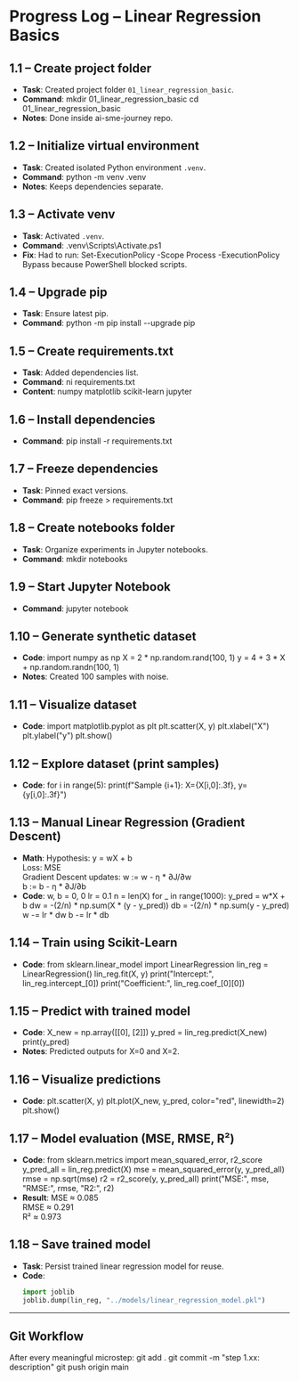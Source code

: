 # Progress Log – Linear Regression Basics

## 1.1 – Create project folder
- **Task**: Created project folder `01_linear_regression_basic`.
- **Command**:
  mkdir 01_linear_regression_basic
  cd 01_linear_regression_basic
- **Notes**: Done inside ai-sme-journey repo.

## 1.2 – Initialize virtual environment
- **Task**: Created isolated Python environment `.venv`.
- **Command**:
  python -m venv .venv
- **Notes**: Keeps dependencies separate.

## 1.3 – Activate venv
- **Task**: Activated `.venv`.
- **Command**:
  .venv\Scripts\Activate.ps1
- **Fix**: Had to run:
  Set-ExecutionPolicy -Scope Process -ExecutionPolicy Bypass
  because PowerShell blocked scripts.

## 1.4 – Upgrade pip
- **Task**: Ensure latest pip.
- **Command**:
  python -m pip install --upgrade pip

## 1.5 – Create requirements.txt
- **Task**: Added dependencies list.
- **Command**:
  ni requirements.txt
- **Content**:
  numpy
  matplotlib
  scikit-learn
  jupyter

## 1.6 – Install dependencies
- **Command**:
  pip install -r requirements.txt

## 1.7 – Freeze dependencies
- **Task**: Pinned exact versions.
- **Command**:
  pip freeze > requirements.txt

## 1.8 – Create notebooks folder
- **Task**: Organize experiments in Jupyter notebooks.
- **Command**:
  mkdir notebooks

## 1.9 – Start Jupyter Notebook
- **Command**:
  jupyter notebook

## 1.10 – Generate synthetic dataset
- **Code**:
  import numpy as np
  X = 2 * np.random.rand(100, 1)
  y = 4 + 3 * X + np.random.randn(100, 1)
- **Notes**: Created 100 samples with noise.

## 1.11 – Visualize dataset
- **Code**:
  import matplotlib.pyplot as plt
  plt.scatter(X, y)
  plt.xlabel("X")
  plt.ylabel("y")
  plt.show()

## 1.12 – Explore dataset (print samples)
- **Code**:
  for i in range(5):
      print(f"Sample {i+1}: X={X[i,0]:.3f}, y={y[i,0]:.3f}")

## 1.13 – Manual Linear Regression (Gradient Descent)
- **Math**:
  Hypothesis: y = wX + b  
  Loss: MSE  
  Gradient Descent updates:
    w := w - η * ∂J/∂w  
    b := b - η * ∂J/∂b
- **Code**:
  w, b = 0, 0
  lr = 0.1
  n = len(X)
  for _ in range(1000):
      y_pred = w*X + b
      dw = -(2/n) * np.sum(X * (y - y_pred))
      db = -(2/n) * np.sum(y - y_pred)
      w -= lr * dw
      b -= lr * db

## 1.14 – Train using Scikit-Learn
- **Code**:
  from sklearn.linear_model import LinearRegression
  lin_reg = LinearRegression()
  lin_reg.fit(X, y)
  print("Intercept:", lin_reg.intercept_[0])
  print("Coefficient:", lin_reg.coef_[0][0])

## 1.15 – Predict with trained model
- **Code**:
  X_new = np.array([[0], [2]])
  y_pred = lin_reg.predict(X_new)
  print(y_pred)
- **Notes**: Predicted outputs for X=0 and X=2.

## 1.16 – Visualize predictions
- **Code**:
  plt.scatter(X, y)
  plt.plot(X_new, y_pred, color="red", linewidth=2)
  plt.show()

## 1.17 – Model evaluation (MSE, RMSE, R²)
- **Code**:
  from sklearn.metrics import mean_squared_error, r2_score
  y_pred_all = lin_reg.predict(X)
  mse = mean_squared_error(y, y_pred_all)
  rmse = np.sqrt(mse)
  r2 = r2_score(y, y_pred_all)
  print("MSE:", mse, "RMSE:", rmse, "R2:", r2)
- **Result**:
  MSE ≈ 0.085  
  RMSE ≈ 0.291  
  R² ≈ 0.973

## 1.18 – Save trained model
- **Task**: Persist trained linear regression model for reuse.
- **Code**:
  ```python
  import joblib
  joblib.dump(lin_reg, "../models/linear_regression_model.pkl")

---

## Git Workflow
After every meaningful microstep:
  git add .
  git commit -m "step 1.xx: description"
  git push origin main

